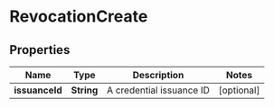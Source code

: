 

# RevocationCreate

## Properties

Name | Type | Description | Notes
------------ | ------------- | ------------- | -------------
**issuanceId** | **String** | A credential issuance ID |  [optional]




